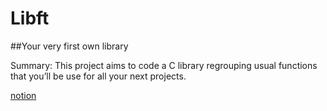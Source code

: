 # Libft

##Your very first own library

Summary: This project aims to code a C library regrouping usual functions that you’ll
be use for all your next projects.

[notion](https://iodized-sailfish-b0c.notion.site/Libft-465972716dbe4e8ebdce69962bc27265)


